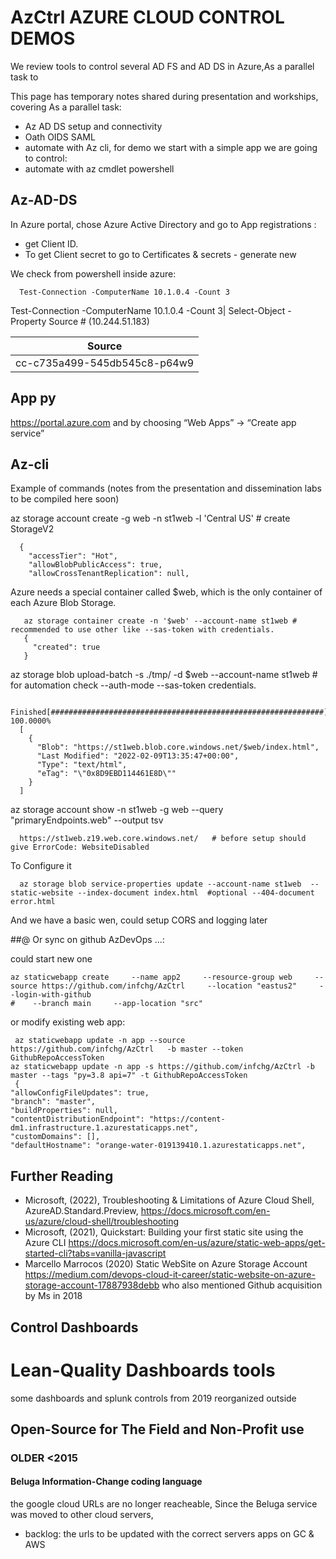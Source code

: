 # AzCtrl AZURE CLOUD CONTROL DEMOS

We review tools to control several AD FS and AD DS in Azure,As a parallel task to

This page has temporary notes shared during presentation and workships, covering As a parallel task:

- Az AD DS setup and connectivity
- Oath OIDS SAML
- automate with Az cli, for demo we start with a simple app we are going to control:
- automate with az cmdlet powershell

## Az-AD-DS

In Azure portal, chose Azure Active Directory and go to App registrations :

  - get Client ID. 
  - To get Client secret to go to Certificates & secrets - generate new  

We check from powershell inside azure:

      Test-Connection -ComputerName 10.1.0.4 -Count 3
      
Test-Connection -ComputerName 10.1.0.4 -Count 3| Select-Object -Property Source  # (10.244.51.183)

Source|
------|
cc-c735a499-545db545c8-p64w9|

 
## App py

https://portal.azure.com and by choosing “Web Apps” -> “Create app service” 

## Az-cli

Example of commands (notes from the presentation and dissemination labs to be compiled here soon)

az storage account create     -g web -n st1web -l 'Central US' # create StorageV2

      {
        "accessTier": "Hot",
        "allowBlobPublicAccess": true,
        "allowCrossTenantReplication": null,

 Azure needs a  special container called $web, which is the only container of each Azure Blob Storage. 

       az storage container create -n '$web' --account-name st1web # recommended to use other like --sas-token with credentials.
       {
         "created": true
       }

az storage blob upload-batch -s ./tmp/  -d \$web --account-name st1web  # for automation check --auth-mode   --sas-token   credentials.

 
      Finished[#############################################################]  100.0000%
      [
        {
          "Blob": "https://st1web.blob.core.windows.net/$web/index.html",
          "Last Modified": "2022-02-09T13:35:47+00:00",
          "Type": "text/html",
          "eTag": "\"0x8D9EBD114461E8D\""
        }
      ]

az storage account show -n st1web -g web --query "primaryEndpoints.web" --output tsv

      https://st1web.z19.web.core.windows.net/   # before setup should give ErrorCode: WebsiteDisabled


To Configure it 

      az storage blob service-properties update --account-name st1web  --static-website --index-document index.html  #optional --404-document error.html 

And we have a basic wen, could setup CORS and logging later

##@ Or sync on github AzDevOps ...:

could start new one

    az staticwebapp create     --name app2     --resource-group web     --source https://github.com/infchg/AzCtrl     --location "eastus2"     --login-with-github
    #    --branch main     --app-location "src" 

or modify existing web app:

     az staticwebapp update -n app --source  https://github.com/infchg/AzCtrl   -b master --token    GithubRepoAccessToken
    az staticwebapp update -n app -s https://github.com/infchg/AzCtrl -b master --tags "py=3.8 api=7" -t GithubRepoAccessToken
     {
    "allowConfigFileUpdates": true,
    "branch": "master",
    "buildProperties": null,
    "contentDistributionEndpoint": "https://content-dm1.infrastructure.1.azurestaticapps.net",
    "customDomains": [],
    "defaultHostname": "orange-water-019139410.1.azurestaticapps.net",

    

## Further Reading


- Microsoft, (2022), Troubleshooting & Limitations of Azure Cloud Shell, AzureAD.Standard.Preview, https://docs.microsoft.com/en-us/azure/cloud-shell/troubleshooting
- Microsoft, (2021), Quickstart: Building your first static site using the Azure CLI https://docs.microsoft.com/en-us/azure/static-web-apps/get-started-cli?tabs=vanilla-javascript
- Marcello Marrocos (2020) Static WebSite on Azure Storage Account https://medium.com/devops-cloud-it-career/static-website-on-azure-storage-account-17887938debb who also mentioned Github acquisition by Ms in 2018


## Control Dashboards

# Lean-Quality Dashboards tools

some dashboards and splunk controls from 2019 reorganized outside

##  Open-Source for The Field and Non-Profit use


### OLDER <2015

#### Beluga Information-Change coding language  
 
 
the google cloud URLs  are no longer reacheable, Since the Beluga service was moved to other cloud servers, 
  - backlog:  the urls to be updated with the correct servers apps on GC & AWS
